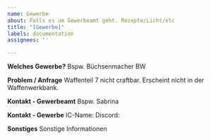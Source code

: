```yaml
---
name: Gewerbe
about: Falls es um Gewerbeamt geht. Rezepte/Licht/etc
title: "[Gewerbe]"
labels: documentation
assignees: ''

---
```


**Welches Gewerbe?**
Bspw. Büchsenmacher BW

**Problem / Anfrage**
Waffenteil 7 nicht craftbar. Erscheint nicht in der Waffenwerkbank.

**Kontakt - Gewerbeamt**
Bspw. Sabrina

**Kontakt - Gewerbe**
IC-Name:
Discord:

**Sonstiges**
Sonstige Informationen
